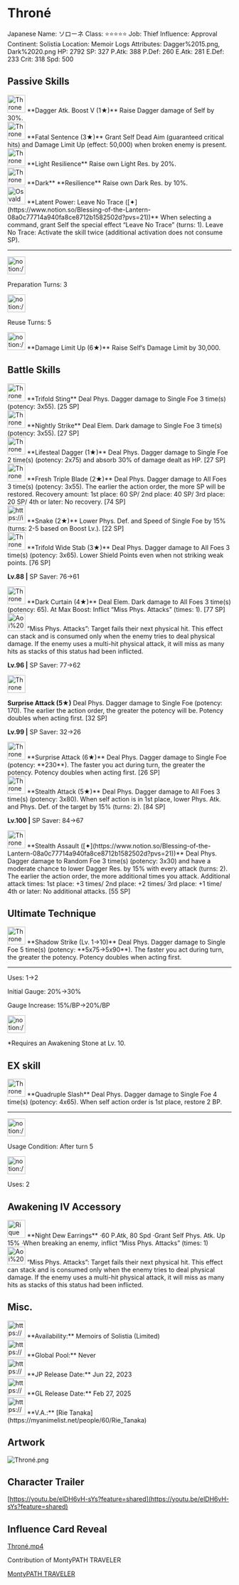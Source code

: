# Throné

Japanese Name: ソローネ
Class: ⭐️⭐️⭐️⭐️⭐️
Job: Thief
Influence: Approval
Continent: Solistia
Location: Memoir Logs
Attributes: Dagger%2015.png, Dark%2020.png
HP: 2792
SP: 327
P.Atk: 388
P.Def: 260
E.Atk: 281
E.Def: 233
Crit: 318
Spd: 500

## Passive Skills

<aside>
<img src="Throne%CC%81%203e5b859554994db99efc90e493970dab/Dagger_Atk_Boost.png" alt="Throne%CC%81%203e5b859554994db99efc90e493970dab/Dagger_Atk_Boost.png" width="40px" /> **Dagger Atk. Boost V (1★)**
Raise Dagger damage of Self by 30%.

</aside>

<aside>
<img src="Throne%CC%81%203e5b859554994db99efc90e493970dab/Critical_Shot.png" alt="Throne%CC%81%203e5b859554994db99efc90e493970dab/Critical_Shot.png" width="40px" /> **Fatal Sentence (3★)**
Grant Self Dead Aim (guaranteed critical hits) and Damage Limit Up (effect: 50,000) when broken enemy is present.

</aside>

<aside>
<img src="Throne%CC%81%203e5b859554994db99efc90e493970dab/Light_Resilience.png" alt="Throne%CC%81%203e5b859554994db99efc90e493970dab/Light_Resilience.png" width="40px" /> **Light Resilience**
Raise own Light Res. by 20%.

</aside>

<aside>
<img src="Throne%CC%81%203e5b859554994db99efc90e493970dab/Dark_Resilience.png" alt="Throne%CC%81%203e5b859554994db99efc90e493970dab/Dark_Resilience.png" width="40px" /> **Dark** **Resilience**
Raise own Dark Res. by 10%.

</aside>

<aside>
<img src="Osvald%20EX%201e4ebbc653968070a9e4c7ee1588a898/Latent_Power_Throne.png" alt="Osvald%20EX%201e4ebbc653968070a9e4c7ee1588a898/Latent_Power_Throne.png" width="40px" /> **Latent Power: Leave No Trace ([✦](https://www.notion.so/Blessing-of-the-Lantern-08a0c77714a940fa8ce8712b1582502d?pvs=21))**
When selecting a command, grant Self the special effect “Leave No Trace” (turns: 1).
Leave No Trace: Activate the skill twice (additional activation does not consume SP).

---

<aside>
<img src="notion://custom_emoji/2482af5e-3bb7-4af8-a110-df4150e44521/137ebbc6-5396-807e-91cf-007a45a22ff3" alt="notion://custom_emoji/2482af5e-3bb7-4af8-a110-df4150e44521/137ebbc6-5396-807e-91cf-007a45a22ff3" width="40px" />

Preparation Turns: 3

</aside>

<aside>
<img src="notion://custom_emoji/2482af5e-3bb7-4af8-a110-df4150e44521/137ebbc6-5396-80ba-9f36-007a936447ac" alt="notion://custom_emoji/2482af5e-3bb7-4af8-a110-df4150e44521/137ebbc6-5396-80ba-9f36-007a936447ac" width="40px" />

Reuse Turns: 5

</aside>

</aside>

<aside>
<img src="notion://custom_emoji/2482af5e-3bb7-4af8-a110-df4150e44521/17debbc6-5396-80a6-933a-007af3a7f551" alt="notion://custom_emoji/2482af5e-3bb7-4af8-a110-df4150e44521/17debbc6-5396-80a6-933a-007af3a7f551" width="40px" /> **Damage Limit Up (6★)**
Raise Self’s Damage Limit by 30,000.

</aside>

## Battle Skills

<aside>
<img src="Throne%CC%81%203e5b859554994db99efc90e493970dab/Dagger.png" alt="Throne%CC%81%203e5b859554994db99efc90e493970dab/Dagger.png" width="40px" /> **Trifold Sting**
Deal Phys. Dagger damage to Single Foe 3 time(s) (potency: 3x55). [25 SP]

</aside>

<aside>
<img src="Throne%CC%81%203e5b859554994db99efc90e493970dab/Dark.png" alt="Throne%CC%81%203e5b859554994db99efc90e493970dab/Dark.png" width="40px" /> **Nightly Strike**
Deal Elem. Dark damage to Single Foe 3 time(s) (potency: 3x55). [27 SP]

</aside>

<aside>
<img src="Throne%CC%81%203e5b859554994db99efc90e493970dab/Dagger%201.png" alt="Throne%CC%81%203e5b859554994db99efc90e493970dab/Dagger%201.png" width="40px" /> **Lifesteal Dagger (1★)**
Deal Phys. Dagger damage to Single Foe 2 time(s) (potency: 2x75) and absorb 30% of damage dealt as HP. [27 SP]

</aside>

<aside>
<img src="Throne%CC%81%203e5b859554994db99efc90e493970dab/Dagger%202.png" alt="Throne%CC%81%203e5b859554994db99efc90e493970dab/Dagger%202.png" width="40px" /> **Fresh Triple Blade (2★)**
Deal Phys. Dagger damage to All Foes 3 time(s) (potency: 3x55). The earlier the action order, the more SP will be restored. Recovery amount: 1st place: 60 SP/ 2nd place: 40 SP/ 3rd place: 20 SP/ 4th or later: No recovery. [74 SP]

</aside>

<aside>
<img src="https://img.game8.jp/6909196/ce50237128dbdac99dd75aad5895bba1.png/show" alt="https://img.game8.jp/6909196/ce50237128dbdac99dd75aad5895bba1.png/show" width="40px" /> **Snake (2★)**
Lower Phys. Def. and Speed of Single Foe by 15% (turns: 2-5 based on Boost Lv.). [22 SP]

</aside>

<aside>
<img src="Throne%CC%81%203e5b859554994db99efc90e493970dab/Dagger%203.png" alt="Throne%CC%81%203e5b859554994db99efc90e493970dab/Dagger%203.png" width="40px" /> **Trifold Wide Stab (3★)**
Deal Phys. Dagger damage to All Foes 3 time(s) (potency: 3x65). Lower Shield Points even when not striking weak points. [76 SP]

**Lv.88 |** SP Saver: 76→61

</aside>

<aside>
<img src="Throne%CC%81%203e5b859554994db99efc90e493970dab/Dark%201.png" alt="Throne%CC%81%203e5b859554994db99efc90e493970dab/Dark%201.png" width="40px" /> **Dark Curtain (4★)**
Deal Elem. Dark damage to All Foes 3 time(s) (potency: 65). At Max Boost: Inflict “Miss Phys. Attacks” (times: 1). [77 SP]

<aside>
<img src="Aoi%20221ebbc65396809a8422d16fb197cc0f/Miss_Physical_Attack.png" alt="Aoi%20221ebbc65396809a8422d16fb197cc0f/Miss_Physical_Attack.png" width="40px" />  “Miss Phys. Attacks”: Target fails their next physical hit. This effect can stack and is consumed only when the enemy tries to deal physical damage. If the enemy uses a multi-hit physical attack, it will miss as many hits as stacks of this status had been inflicted.

</aside>

**Lv.96 |** SP Saver: 77→62

</aside>

<aside>
<img src="Throne%CC%81%203e5b859554994db99efc90e493970dab/Dagger%204.png" alt="Throne%CC%81%203e5b859554994db99efc90e493970dab/Dagger%204.png" width="40px" />

**Surprise Attack (5★)**
Deal Phys. Dagger damage to Single Foe (potency: 170). The earlier the action order, the greater the potency will be. Potency doubles when acting first. [32 SP]

**Lv.99 |** SP Saver: 32→26

<aside>
<img src="Throne%CC%81%203e5b859554994db99efc90e493970dab/Dagger%204.png" alt="Throne%CC%81%203e5b859554994db99efc90e493970dab/Dagger%204.png" width="40px" /> **Surprise Attack (6★)**
Deal Phys. Dagger damage to Single Foe (potency: **230**). The faster you act during turn, the greater the potency. Potency doubles when acting first. [26 SP]

</aside>

</aside>

<aside>
<img src="Throne%CC%81%203e5b859554994db99efc90e493970dab/Dagger%205.png" alt="Throne%CC%81%203e5b859554994db99efc90e493970dab/Dagger%205.png" width="40px" /> **Stealth Attack (5★)**
Deal Phys. Dagger damage to All Foes 3 time(s) (potency: 3x80). When self action is in 1st place, lower Phys. Atk. and Phys. Def. of the target by 15% (turns: 2). [84 SP]

**Lv.100 |** SP Saver: 84→67

</aside>

<aside>
<img src="Throne%CC%81%203e5b859554994db99efc90e493970dab/Dagger%205.png" alt="Throne%CC%81%203e5b859554994db99efc90e493970dab/Dagger%205.png" width="40px" /> **Stealth Assault ([✦](https://www.notion.so/Blessing-of-the-Lantern-08a0c77714a940fa8ce8712b1582502d?pvs=21))**
Deal Phys. Dagger damage to Random Foe 3 time(s) (potency: 3x30) and have a moderate chance to lower Dagger Res. by 15% with every attack (turns: 2). The earlier the action order, the more additional times you attack. Additional attack times: 1st place: +3 times/ 2nd place: +2 times/ 3rd place: +1 time/ 4th or later: No additional attacks. [55 SP]

</aside>

## Ultimate Technique

<aside>
<img src="Throne%CC%81%203e5b859554994db99efc90e493970dab/Dagger%206.png" alt="Throne%CC%81%203e5b859554994db99efc90e493970dab/Dagger%206.png" width="40px" /> **Shadow Strike (Lv. 1→10)**
Deal Phys. Dagger damage to Single Foe 5 time(s) (potency: **5x75→5x90**). The faster you act during turn, the greater the potency. Potency doubles when acting first.

---

Uses:
1→2

Initial Gauge:
20%→30%

Gauge Increase:
15%/BP→20%/BP

<aside>
<img src="notion://custom_emoji/2482af5e-3bb7-4af8-a110-df4150e44521/182ebbc6-5396-80af-9978-007ac248795b" alt="notion://custom_emoji/2482af5e-3bb7-4af8-a110-df4150e44521/182ebbc6-5396-80af-9978-007ac248795b" width="40px" />

*Requires an Awakening Stone at Lv. 10.

</aside>

</aside>

## EX skill

<aside>
<img src="Throne%CC%81%203e5b859554994db99efc90e493970dab/Dagger%206.png" alt="Throne%CC%81%203e5b859554994db99efc90e493970dab/Dagger%206.png" width="40px" /> **Quadruple Slash**
Deal Phys. Dagger damage to Single Foe 4 time(s) (potency: 4x65). When self action order is 1st place, restore 2 BP.

---

<aside>
<img src="notion://custom_emoji/2482af5e-3bb7-4af8-a110-df4150e44521/137ebbc6-5396-802c-b9bc-007a54884b6f" alt="notion://custom_emoji/2482af5e-3bb7-4af8-a110-df4150e44521/137ebbc6-5396-802c-b9bc-007a54884b6f" width="40px" />

Usage Condition: After turn 5

</aside>

<aside>
<img src="notion://custom_emoji/2482af5e-3bb7-4af8-a110-df4150e44521/137ebbc6-5396-80ba-9f36-007a936447ac" alt="notion://custom_emoji/2482af5e-3bb7-4af8-a110-df4150e44521/137ebbc6-5396-80ba-9f36-007a936447ac" width="40px" />

Uses: 2

</aside>

</aside>

## Awakening IV Accessory

<aside>
<img src="Rique%2003cb41beb766464083f85e40d3bfaf82/Awakening_IV.png" alt="Rique%2003cb41beb766464083f85e40d3bfaf82/Awakening_IV.png" width="40px" /> **Night Dew Earrings**
·60 P.Atk, 80 Spd
·Grant Self Phys. Atk. Up 15%
·When breaking an enemy, inflict “Miss Phys. Attacks” (times: 1)

<aside>
<img src="Aoi%20221ebbc65396809a8422d16fb197cc0f/Miss_Physical_Attack.png" alt="Aoi%20221ebbc65396809a8422d16fb197cc0f/Miss_Physical_Attack.png" width="40px" />  “Miss Phys. Attacks”: Target fails their next physical hit. This effect can stack and is consumed only when the enemy tries to deal physical damage. If the enemy uses a multi-hit physical attack, it will miss as many hits as stacks of this status had been inflicted.

</aside>

</aside>

## Misc.

<aside>
<img src="https://www.notion.so/icons/gift_gray.svg" alt="https://www.notion.so/icons/gift_gray.svg" width="40px" /> **Availability:** Memoirs of Solistia (Limited)

</aside>

<aside>
<img src="https://www.notion.so/icons/globe_gray.svg" alt="https://www.notion.so/icons/globe_gray.svg" width="40px" /> **Global Pool:** Never

</aside>

<aside>
<img src="https://www.notion.so/icons/calendar_red.svg" alt="https://www.notion.so/icons/calendar_red.svg" width="40px" /> **JP Release Date:**
Jun 22, 2023

</aside>

<aside>
<img src="https://www.notion.so/icons/calendar_blue.svg" alt="https://www.notion.so/icons/calendar_blue.svg" width="40px" /> **GL Release Date:**
Feb 27, 2025

</aside>

<aside>
<img src="https://www.notion.so/icons/microphone_gray.svg" alt="https://www.notion.so/icons/microphone_gray.svg" width="40px" /> **V.A.:** [Rie Tanaka](https://myanimelist.net/people/60/Rie_Tanaka)

</aside>

## Artwork

![Throné.png](Throne%CC%81%203e5b859554994db99efc90e493970dab/Throne.png)

## Character Trailer

[https://youtu.be/elDH6vH-sYs?feature=shared](https://youtu.be/elDH6vH-sYs?feature=shared)

## Influence Card Reveal

[Throné.mp4](Throne%CC%81%203e5b859554994db99efc90e493970dab/Throne.mp4)

Contribution of MontyPATH TRAVELER

[MontyPATH TRAVELER](https://www.youtube.com/@MontyPATHTRAVELER)
